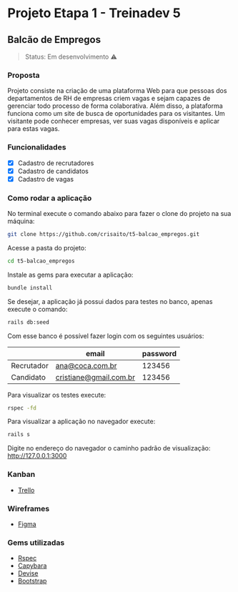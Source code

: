 # Projeto Etapa 1 - Treinadev 5

## Balcão de Empregos

> Status: Em desenvolvimento :warning:

### Proposta
Projeto consiste na criação de uma plataforma Web para que pessoas dos departamentos de RH de empresas criem vagas e sejam capazes de gerenciar todo processo de forma colaborativa. Além disso, a plataforma funciona como um site de busca de oportunidades para os visitantes. Um visitante pode conhecer empresas, ver suas vagas disponíveis e aplicar para estas vagas.

### Funcionalidades

- [x] Cadastro de recrutadores
- [x] Cadastro de candidatos
- [x] Cadastro de vagas

### Como rodar a aplicação

No terminal execute o comando abaixo para fazer o clone do projeto na sua máquina:
```bash
git clone https://github.com/crisaito/t5-balcao_empregos.git
```

Acesse a pasta do projeto:
```bash
cd t5-balcao_empregos
```

Instale as gems para executar a aplicação:
```bash
bundle install
```

Se desejar, a aplicação já possui dados para testes no banco, apenas execute o comando:
```bash
rails db:seed
```
Com esse banco é possível fazer login com os seguintes usuários:

|   | email | password |
| --- | --- | --- |
| Recrutador | ana@coca.com.br | 123456 |
| Candidato | cristiane@gmail.com.br | 123456 |

Para visualizar os testes execute:
```bash
rspec -fd
```

Para visualizar a aplicação no navegador execute:
```bash
rails s
```

Digite no endereço do navegador o caminho padrão de visualização:
http://127.0.0.1:3000


### Kanban
* [Trello](https://trello.com/b/dohfWWWv/treinadev-projeto-final-balc%C3%A3o-de-empregos)

### Wireframes
* [Figma](https://www.figma.com/file/HEoeEnfClHhOAMBGNrh2No/treinadev)

### Gems utilizadas
* [Rspec](https://github.com/rspec/rspec-rails)
* [Capybara](https://github.com/teamcapybara/capybara)
* [Devise](https://github.com/heartcombo/devise)
* [Bootstrap](https://github.com/twbs/bootstrap-rubygem)